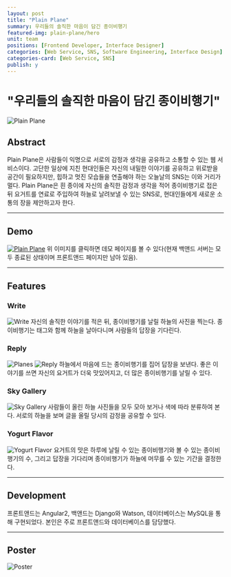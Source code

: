 ```yaml
---
layout: post
title: "Plain Plane"
summary: 우리들의 솔직한 마음이 담긴 종이비행기
featured-img: plain-plane/hero
unit: team
positions: [Frontend Developer, Interface Designer]
categories: [Web Service, SNS, Software Engineering, Interface Design]
categories-card: [Web Service, SNS]
publish: y
---
```


# "우리들의 솔직한 마음이 담긴 종이비행기"

![Plain Plane](/assets/img/posts/plain-plane/aboutus.png#center)
## Abstract
Plain Plane은 사람들이 익명으로 서로의 감정과 생각을 공유하고 소통할 수 있는 웹 서비스이다. 고단한 일상에 지친 현대인들은 자신의 내밀한 이야기를 공유하고 위로받을 공간이 필요하지만, 힙하고 멋진 모습들을 연출해야 하는 오늘날의 SNS는 이와 거리가 멀다. Plain Plane은 흰 종이에 자신의 솔직한 감정과 생각을 적어 종이비행기로 접은 뒤 요거트를 연료로 주입하여 하늘로 날려보낼 수 있는 SNS로, 현대인들에게 새로운 소통의 장을 제안하고자 한다.

***

## Demo
[![Plain Plane](/assets/img/posts/plain-plane/main.png#center)](/assets/html/plain-plane/index.html)
위 이미지를 클릭하면 데모 페이지를 볼 수 있다(현재 백앤드 서버는 모두 종료된 상태이며 프론트앤드 페이지만 남아 있음).

***

## Features
### Write
![Write](/assets/img/posts/plain-plane/write.png#center)
자신의 솔직한 이야기를 적은 뒤, 종이비행기를 날릴 하늘의 사진을 찍는다. 종이비행기는 태그와 함께 하늘을 날아다니며 사람들의 답장을 기다린다.

### Reply
![Planes](/assets/img/posts/plain-plane/planes.png#center)
![Reply](/assets/img/posts/plain-plane/reply.png#center)
하늘에서 마음에 드는 종이비행기를 집어 답장을 보낸다. 좋은 이야기를 쓰면 자신의 요거트가 더욱 맛있어지고, 더 많은 종이비행기를 날릴 수 있다.

### Sky Gallery
![Sky Gallery](/assets/img/posts/plain-plane/sky_gallery.png#center)
사람들이 올린 하늘 사진들을 모두 모아 보거나 색에 따라 분류하여 본다. 서로의 하늘을 보며 글을 올릴 당시의 감정을 공유할 수 있다.

### Yogurt Flavor
![Yogurt Flavor](/assets/img/posts/plain-plane/yogurt.png#center)
요거트의 맛은 하루에 날릴 수 있는 종이비행기와 볼 수 있는 종이비행기의 수, 그리고 답장을 기다리며 종이비행기가 하늘에 머무를 수 있는 기간을 결정한다.

***

## Development
프론트앤드는 Angular2, 백앤드는 Django와 Watson, 데이터베이스는 MySQL을 통해 구현되었다. 본인은 주로 프론트앤드와 데이터베이스를 담당했다.

***

## Poster
![Poster](/assets/img/posts/plain-plane/poster.jpg#center)